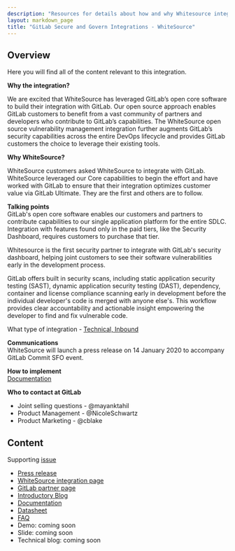 ```yaml
---
description: "Resources for details about how and why Whitesource integrated their security scanning with GitLab."
layout: markdown_page
title: "GitLab Secure and Govern Integrations - WhiteSource"
---
```

## Overview

Here you will find all of the content relevant to this integration.

**Why the integration?**

We are excited that WhiteSource has leveraged GitLab’s open core software to build their integration with GitLab. Our open source approach enables GitLab customers to benefit from a vast community of partners and developers who contribute to GitLab’s capabilities. The WhiteSource open source vulnerability management integration further augments GitLab’s security capabilities across the entire DevOps lifecycle and provides GitLab customers the choice to leverage their existing tools.

**Why WhiteSource?**

WhiteSource customers asked WhiteSource to integrate with GitLab. WhiteSource leveraged our Core capabilities to begin the effort and have worked with GitLab to ensure that their integration optimizes customer value via GitLab Ultimate. They are the first and others are to follow.

**Talking points**  
GitLab's open core software enables our customers and partners to contribute capabilities to our single application platform for the entire SDLC. Integration with features found only in the paid tiers, like the Security Dashboard, requires customers to purchase that tier.

Whitesource is the first security partner to integrate with GitLab's security dashboard, helping joint customers to see their software vulnerabilities early in the development process. 

GitLab offers built in security scans, including static application security testing (SAST), dynamic application security testing (DAST), dependency, container and license compliance scanning early in development before the individual developer's code is merged with anyone else's. This workflow provides clear accountability and actionable insight empowering the developer to find and fix vulnerable code.

What type of integration - [Technical, Inbound ](/handbook/alliances/#technology-partners)

**Communications**  
WhiteSource will launch a press release on 14 January 2020 to accompany GitLab Commit SFO event. 

**How to implement**  
[Documentation](https://whitesource.atlassian.net/wiki/spaces/WD/pages/806191420/WhiteSource+for+GitLab+Core)  

**Who to contact at GitLab**  
* Joint selling questions - @mayanktahil  
* Product Management - @NicoleSchwartz  
* Product Marketing - @cblake


## Content

Supporting [issue](https://gitlab.com/gitlab-com/marketing/product-marketing/issues/1157)  

* [Press release](https://www.prnewswire.com/news-releases/whitesource-enhances-gitlab-integration-with-support-for-gitlab-ultimate-300986560.html)  
* [WhiteSource integration page](https://www.whitesourcesoftware.com/gitlab/)  
* [GitLab partner page](https://about.gitlab.com/partners/#security)
* [Introductory Blog](https://docs.google.com/document/d/1nu8ddhEcrQ6iP5ebdYSuY-MQsjCUvOnQbRxd8PEbXf4/edit)  
* [Documentation](https://whitesource.atlassian.net/wiki/spaces/WD/pages/806191420/WhiteSource+for+GitLab+Core)
* [Datasheet](https://docs.google.com/document/d/1Rlvv6etH6tkk7xtCmmGLapCI98G82NRsyrpTFJXo8gk/edit?usp=sharing)
* [FAQ](https://docs.google.com/document/d/1RmPCa0Ap_J_70F_NzbaiTbaIhvod4_7JwNaR8P3hMYk/edit?usp=sharing)
* Demo:  coming soon  
* Slide: coming soon
* Technical blog: coming soon
